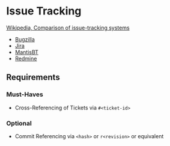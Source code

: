 # Issue Tracking #

[Wikipedia, Comparison of issue-tracking systems](http://en.wikipedia.org/wiki/Comparison_of_issue-tracking_systems)

- [Bugzilla](http://www.bugzilla.org/)
- [Jira](http://www.atlassian.com/software/jira)
- [MantisBT](http://www.mantisbt.org/)
- [Redmine](http://www.redmine.org/)

## Requirements ##

### Must-Haves ###

- Cross-Referencing of Tickets via `#<ticket-id>`

### Optional ###

- Commit Referencing via `<hash>` or `r<revision>` or equivalent